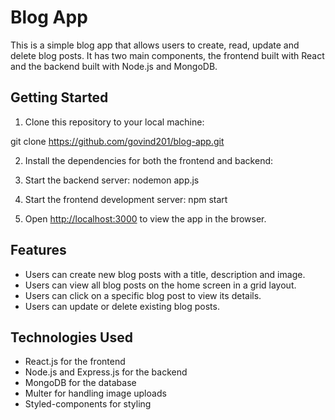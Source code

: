 # Blog App

This is a simple blog app that allows users to create, read, update and delete blog posts. It has two main components, the frontend built with React and the backend built with Node.js and MongoDB. 

## Getting Started

1. Clone this repository to your local machine: 

git clone https://github.com/govind201/blog-app.git


2. Install the dependencies for both the frontend and backend: 


3. Start the backend server: 
nodemon app.js


4. Start the frontend development server: 
npm start



5. Open [http://localhost:3000](http://localhost:3000) to view the app in the browser.

## Features 
- Users can create new blog posts with a title, description and image. 
- Users can view all blog posts on the home screen in a grid layout. 
- Users can click on a specific blog post to view its details. 
- Users can update or delete existing blog posts.

## Technologies Used
- React.js for the frontend
- Node.js and Express.js for the backend
- MongoDB for the database
- Multer for handling image uploads
- Styled-components for styling




